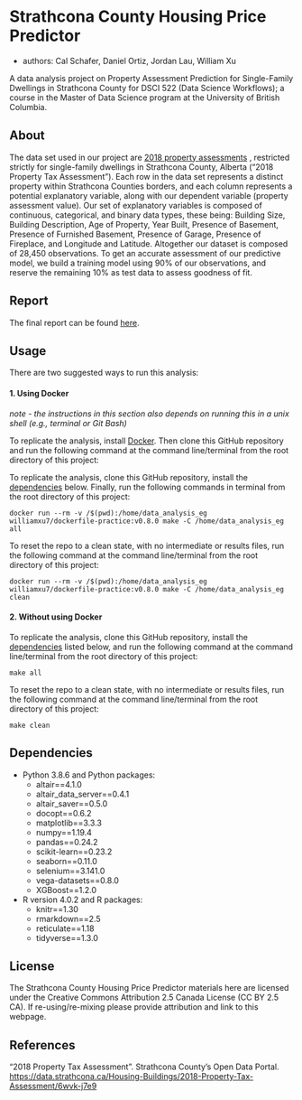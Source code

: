 # Strathcona County Housing Price Predictor
* authors: Cal Schafer, Daniel Ortiz, Jordan Lau, William Xu

A data analysis project on Property Assessment Prediction for Single-Family Dwellings in Strathcona County for DSCI 522 (Data Science Workflows); a course in the Master of Data Science program at the University of British Columbia.

## About

The data set used in our project are [2018 property assessments](https://data.strathcona.ca/Housing-Buildings/2018-Property-Tax-Assessment/6wvk-j7e9) , restricted strictly for single-family dwellings in Strathcona County, Alberta (“2018 Property Tax Assessment”). Each row in the data set represents a distinct property within Strathcona Counties borders, and each column represents a potential explanatory variable, along with our dependent variable (property assessment value). Our set of explanatory variables is composed of continuous, categorical, and binary data types, these being: Building Size, Building Description, Age of Property, Year Built, Presence of Basement, Presence of Furnished Basement, Presence of Garage, Presence of Fireplace, and Longitude and Latitude. Altogether our dataset is composed of 28,450 observations.
To get an accurate assessment of our predictive model, we build a training model using 90% of our observations, and reserve the remaining 10% as test data to assess goodness of fit.

## Report
The final report can be found [here](http://htmlpreview.github.io/?https://raw.githubusercontent.com/UBC-MDS/522-Group_30-Rockstars/main/doc/strathcona_housing_price_predict_report.html).

## Usage

There are two suggested ways to run this analysis:

#### 1. Using Docker
*note - the instructions in this section also depends on running this in a unix shell (e.g., terminal or Git Bash)*

To replicate the analysis, install [Docker](https://www.docker.com/get-started). Then clone this GitHub repository and run the following command at the command line/terminal from the root directory of this project:

To replicate the analysis, clone this GitHub repository, install the [dependencies](#dependencies) below. Finally, run the following commands in terminal from the root directory of this project:

```
docker run --rm -v /$(pwd):/home/data_analysis_eg williamxu7/dockerfile-practice:v0.8.0 make -C /home/data_analysis_eg all
```

To reset the repo to a clean state, with no intermediate or results files, run the following command at the command line/terminal from the root directory of this project:

```
docker run --rm -v /$(pwd):/home/data_analysis_eg williamxu7/dockerfile-practice:v0.8.0 make -C /home/data_analysis_eg clean
```

#### 2. Without using Docker

To replicate the analysis, clone this GitHub repository, install the [dependencies](#dependencies) listed below, and run the following command at the command line/terminal from the root directory of this project:

```
make all
```

To reset the repo to a clean state, with no intermediate or results files, run the following command at the command line/terminal from the root directory of this project:

```
make clean
```

## Dependencies
- Python 3.8.6 and Python packages:
   - altair==4.1.0
   - altair_data_server==0.4.1
   - altair_saver==0.5.0
   - docopt==0.6.2
   - matplotlib==3.3.3
   - numpy==1.19.4
   - pandas==0.24.2
   - scikit-learn==0.23.2
   - seaborn==0.11.0
   - selenium==3.141.0
   - vega-datasets==0.8.0
   - XGBoost==1.2.0
- R version 4.0.2 and R packages:
  - knitr==1.30
  - rmarkdown==2.5
  - reticulate==1.18
  - tidyverse==1.3.0

## License
The Strathcona County Housing Price Predictor materials here are licensed under the Creative Commons Attribution 2.5 Canada License (CC BY 2.5 CA). If re-using/re-mixing please provide attribution and link to this webpage.

## References
“2018 Property Tax Assessment”. Strathcona County’s Open Data Portal. https://data.strathcona.ca/Housing-Buildings/2018-Property-Tax-Assessment/6wvk-j7e9
